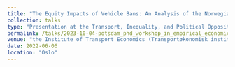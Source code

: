 ```yaml
---
title: "The Equity Impacts of Vehicle Bans: An Analysis of the Norwegian New Car Market"
collection: talks
type: "Presentation at the Transport, Inequality, and Political Opposition (TRIPOP) workshop"
permalink: /talks/2023-10-04-potsdam_phd_workshop_in_empirical_economics
venue: "the Institute of Transport Economics (Transportøkonomisk institutt, TØI)"
date: 2022-06-06
location: "Oslo"
---
```

